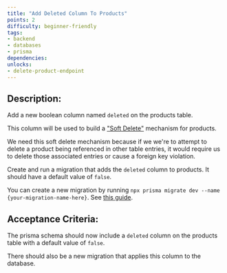 ```yaml
---
title: "Add Deleted Column To Products"
points: 2
difficulty: beginner-friendly
tags: 
- backend
- databases
- prisma
dependencies:
unlocks:
- delete-product-endpoint
---
```


## Description:

Add a new boolean column named `deleted` on the products table. 

This column will be used to build a ["Soft Delete"](https://www.jmix.io/blog/to-delete-or-to-soft-delete-that-is-the-question/) mechanism for products.

We need this soft delete mechanism because if we we're to attempt to delete a product being referenced in other table entries, it would require us to delete those associated entries or cause a foreign key violation.

Create and run a migration that adds the `deleted` column to products. It should have a default value of `false`.

You can create a new migration by running `npx prisma migrate dev --name {your-migration-name-here}`. See [this guide](https://www.prisma.io/docs/guides/migrate/developing-with-prisma-migrate).

## Acceptance Criteria:

The prisma schema should now include a `deleted` column on the products table with a default value of `false`.

There should also be a new migration that applies this column to the database.